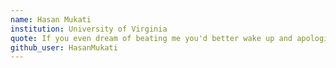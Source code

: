 ```yaml
---
name: Hasan Mukati
institution: University of Virginia
quote: If you even dream of beating me you'd better wake up and apologize.
github_user: HasanMukati
---
```


